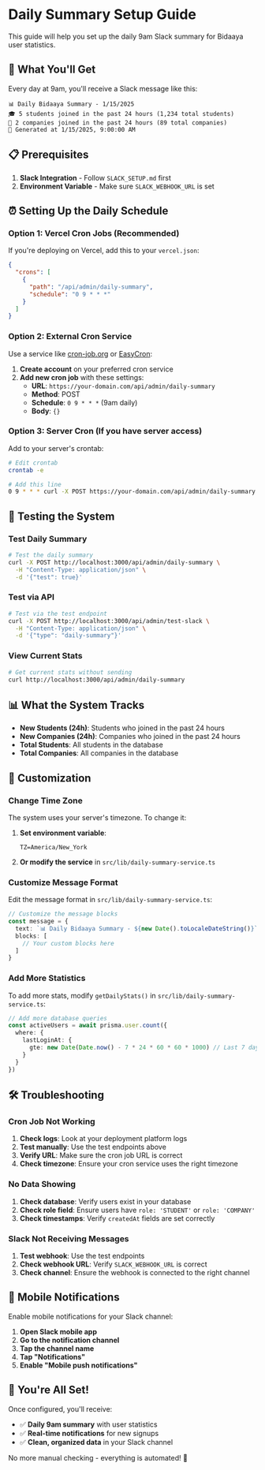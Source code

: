 # Daily Summary Setup Guide

This guide will help you set up the daily 9am Slack summary for Bidaaya user statistics.

## 🚀 What You'll Get

Every day at 9am, you'll receive a Slack message like this:

```
📊 Daily Bidaaya Summary - 1/15/2025
🎓 5 students joined in the past 24 hours (1,234 total students)
🏢 2 companies joined in the past 24 hours (89 total companies)
📅 Generated at 1/15/2025, 9:00:00 AM
```

## 📋 Prerequisites

1. **Slack Integration** - Follow `SLACK_SETUP.md` first
2. **Environment Variable** - Make sure `SLACK_WEBHOOK_URL` is set

## ⏰ Setting Up the Daily Schedule

### Option 1: Vercel Cron Jobs (Recommended)

If you're deploying on Vercel, add this to your `vercel.json`:

```json
{
  "crons": [
    {
      "path": "/api/admin/daily-summary",
      "schedule": "0 9 * * *"
    }
  ]
}
```

### Option 2: External Cron Service

Use a service like [cron-job.org](https://cron-job.org) or [EasyCron](https://www.easycron.com):

1. **Create account** on your preferred cron service
2. **Add new cron job** with these settings:
   - **URL**: `https://your-domain.com/api/admin/daily-summary`
   - **Method**: POST
   - **Schedule**: `0 9 * * *` (9am daily)
   - **Body**: `{}`

### Option 3: Server Cron (If you have server access)

Add to your server's crontab:

```bash
# Edit crontab
crontab -e

# Add this line
0 9 * * * curl -X POST https://your-domain.com/api/admin/daily-summary
```

## 🧪 Testing the System

### Test Daily Summary

```bash
# Test the daily summary
curl -X POST http://localhost:3000/api/admin/daily-summary \
  -H "Content-Type: application/json" \
  -d '{"test": true}'
```

### Test via API

```bash
# Test via the test endpoint
curl -X POST http://localhost:3000/api/admin/test-slack \
  -H "Content-Type: application/json" \
  -d '{"type": "daily-summary"}'
```

### View Current Stats

```bash
# Get current stats without sending
curl http://localhost:3000/api/admin/daily-summary
```

## 📊 What the System Tracks

- **New Students (24h)**: Students who joined in the past 24 hours
- **New Companies (24h)**: Companies who joined in the past 24 hours
- **Total Students**: All students in the database
- **Total Companies**: All companies in the database

## 🔧 Customization

### Change Time Zone

The system uses your server's timezone. To change it:

1. **Set environment variable**:
   ```env
   TZ=America/New_York
   ```

2. **Or modify the service** in `src/lib/daily-summary-service.ts`

### Customize Message Format

Edit the message format in `src/lib/daily-summary-service.ts`:

```typescript
// Customize the message blocks
const message = {
  text: `📊 Daily Bidaaya Summary - ${new Date().toLocaleDateString()}`,
  blocks: [
    // Your custom blocks here
  ]
}
```

### Add More Statistics

To add more stats, modify `getDailyStats()` in `src/lib/daily-summary-service.ts`:

```typescript
// Add more database queries
const activeUsers = await prisma.user.count({
  where: {
    lastLoginAt: {
      gte: new Date(Date.now() - 7 * 24 * 60 * 60 * 1000) // Last 7 days
    }
  }
})
```

## 🛠️ Troubleshooting

### Cron Job Not Working

1. **Check logs**: Look at your deployment platform logs
2. **Test manually**: Use the test endpoints above
3. **Verify URL**: Make sure the cron job URL is correct
4. **Check timezone**: Ensure your cron service uses the right timezone

### No Data Showing

1. **Check database**: Verify users exist in your database
2. **Check role field**: Ensure users have `role: 'STUDENT'` or `role: 'COMPANY'`
3. **Check timestamps**: Verify `createdAt` fields are set correctly

### Slack Not Receiving Messages

1. **Test webhook**: Use the test endpoints
2. **Check webhook URL**: Verify `SLACK_WEBHOOK_URL` is correct
3. **Check channel**: Ensure the webhook is connected to the right channel

## 📱 Mobile Notifications

Enable mobile notifications for your Slack channel:
1. **Open Slack mobile app**
2. **Go to the notification channel**
3. **Tap the channel name**
4. **Tap "Notifications"**
5. **Enable "Mobile push notifications"**

## 🎉 You're All Set!

Once configured, you'll receive:
- ✅ **Daily 9am summary** with user statistics
- ✅ **Real-time notifications** for new signups
- ✅ **Clean, organized data** in your Slack channel

No more manual checking - everything is automated! 🚀 